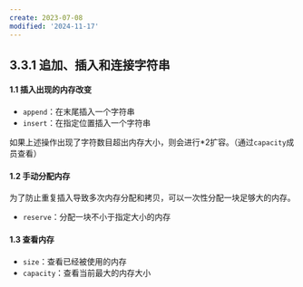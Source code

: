 ```yaml
---
create: 2023-07-08
modified: '2024-11-17'
---
```


## 3.3.1 追加、插入和连接字符串

#### 1.1 插入出现的内存改变

* `append`：在末尾插入一个字符串
* `insert`：在指定位置插入一个字符串

​	如果上述操作出现了字符数目超出内存大小，则会进行*2扩容。（通过`capacity`成员查看）

#### 1.2 手动分配内存

​	为了防止重复插入导致多次内存分配和拷贝，可以一次性分配一块足够大的内存。

* `reserve`：分配一块不小于指定大小的内存

#### 1.3 查看内存

* `size`：查看已经被使用的内存
* `capacity`：查看当前最大的内存大小
